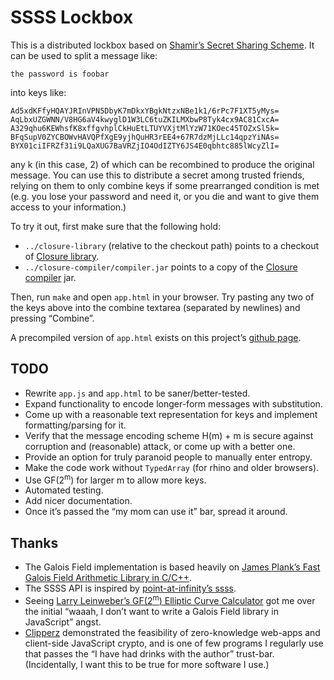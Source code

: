 # SSSS Lockbox

This is a distributed lockbox based on [Shamir&rsquo;s Secret
Sharing Scheme][ssss-wiki]. It can be used to split a message like:

    the password is foobar

into keys like:

    Ad5xdKFfyHQAYJRInVPN5DbyK7mDkxYBgkNtzxNBe1k1/6rPc7F1XT5yMys=
    AqLbxUZGWNN/V8HG6aV4kwyglD1W3LC6tuZKILMXbwP8Tyk4cx9AC81CxcA=
    A329qhu6KEWhsfK8xffgvhplCkHuEtLTUYVXjtMlYzW71KOec45TOZxSl5k=
    BFqSupV0ZYCBOWvHAVQPfXgE9yjhQuHR3rEE4+67R7dzMjLLc14qpzYiNAs=
    BYX01ciIFRZf31i9LQaXUG7BaVRZjIO4OdIZTY6JS4E0qbhtc885lWcyZlI=

any k (in this case, 2) of which can be recombined to produce the
original message. You can use this to distribute a secret among
trusted friends, relying on them to only combine keys if some
prearranged condition is met (e.g. you lose your password and need
it, or you die and want to give them access to your information.)

To try it out, first make sure that the following hold:

- `../closure-library` (relative to the checkout
  path) points to a checkout of [Closure library][].
- `../closure-compiler/compiler.jar` points
  to a copy of the [Closure compiler][] jar.

Then, run `make` and open `app.html` in your browser. Try
pasting any two of the keys above into the combine textarea
(separated by newlines) and pressing &ldquo;Combine&rdquo;.

A precompiled version of `app.html` exists
on this project&rsquo;s [github page][].

## TODO

- Rewrite `app.js` and `app.html` to be saner/better-tested.
- Expand functionality to encode longer-form messages with substitution.
- Come up with a reasonable text representation
  for keys and implement formatting/parsing for it.
- Verify that the message encoding scheme H(m) + m is secure against
  corruption and (reasonable) attack, or come up with a better one.
- Provide an option for truly paranoid people to manually enter entropy.
- Make the code work without `TypedArray` (for rhino and older browsers).
- Use GF(2<sup>m</sup>) for larger m to allow more keys.
- Automated testing.
- Add nicer documentation.
- Once it&rsquo;s passed the &ldquo;my mom
  can use it&rdquo; bar, spread it around.

## Thanks

- The Galois Field implementation is based heavily on [James
  Plank&rsquo;s Fast Galois Field Arithmetic Library in C/C++][galois].
- The SSSS API is inspired by [point-at-infinity&rsquo;s ssss][ssss].
- Seeing [Larry Leinweber&rsquo;s GF(2<sup>m</sup>) Elliptic Curve
  Calculator][gfeccalc] got me over the initial &ldquo;waaah, I don&rsquo;t
  want to write a Galois Field library in JavaScript&rdquo; angst.
- [Clipperz][] demonstrated the feasibility of zero-knowledge web-apps
  and client-side JavaScript crypto, and is one of few programs I regularly
  use that passes the &ldquo;I have had drinks with the author&rdquo;
  trust-bar. (Incidentally, I want this to be true for more software I use.)


[clipperz]:         https://www.clipperz.com/                 "Clipperz"
[closure library]:  http://code.google.com/p/closure-library  "Closure Library"
[closure compiler]: http://code.google.com/p/closure-compiler "Closure Compiler"
[galois]:           http://web.eecs.utk.edu/~plank/plank/papers/CS-07-593/
    "Fast Galois Field Arithmetic Library in C/C++"
[gfeccalc]:         http://vorlon.case.edu/~lxl106/gfeccalc.htm
    "GF(2^m) Elliptic Curve Calculator"
[github page]:      http://mrdomino.github.com/lockbox/       "SSSS Lockbox"
[ssss]:             http://point-at-infinity.org/ssss/
    "ssss: Shamir's Secret Sharing Scheme"
[ssss-wiki]:        https://en.wikipedia.org/wiki/Shamir's_Secret_Sharing
    "Shamir's Secret Sharing Scheme"
